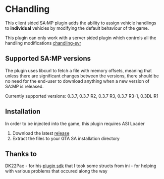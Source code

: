 # CHandling

This client sided SA:MP plugin adds the ability to assign vehicle handlings to **individual** vehicles by modifying the default behaviour of the game.

This plugin can only work with a server sided plugin which controls all the handling modifications [chandling-svr](https://github.com/dotSILENT/chandling-svr)

## Supported SA:MP versions
The plugin uses libcurl to fetch a file with memory offsets, meaning that unless there are significant changes between the versions, there should be no need for the end-user to download anything when a new version of SA:MP is released.

Currently supported versions: 0.3.7, 0.3.7 R2, 0.3.7 R3, 0.3.7 R3-1, 0.3DL R1

## Installation
In order to be injected into the game, this plugin requires ASI Loader

1. Download the latest [release](https://github.com/dotSILENT/chandling/releases)
2. Extract the files to your GTA SA installation directory

## Thanks to
DK22Pac - for his [plugin sdk](https://github.com/DK22Pac/plugin-sdk) that I took some structs from
ini - for helping with various problems that occured along the way
